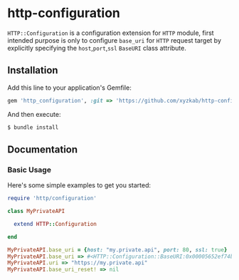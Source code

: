 # http-configuration
`HTTP::Configuration` is a configuration extension for `HTTP` module, first intended purpose is only to configure `base_uri` for `HTTP` request target by explicitly specifying the `host`,`port`,`ssl` `BaseURI` class attribute.

## Installation

Add this line to your application's Gemfile:
```ruby
gem 'http_configuration', :git => 'https://github.com/xyzkab/http-configuration'
```

And then execute:
```bash
$ bundle install
```

## Documentation

### Basic Usage

Here's some simple examples to get you started:

```ruby
require 'http/configuration'

class MyPrivateAPI

  extend HTTP::Configuration

end

MyPrivateAPI.base_uri = {host: "my.private.api", port: 80, ssl: true}
MyPrivateAPI.base_uri => #<HTTP::Configuration::BaseURI:0x00005652ef74b7b8 @host="my.private.api", @port=80, @ssl=true>
MyPrivateAPI.uri => "https://my.private.api"
MyPrivateAPI.base_uri_reset! => nil

```